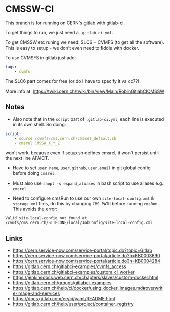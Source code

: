 # CMSSW-CI

This branch is for running on CERN's gitlab with gitlab-ci.

To get things to run, we just need a `.gitlab-ci.yml`.

To get CMSSW etc runing we need: SLC6 + CVMFS (to get all the software). This is easy to setup - we don't even need to fiddle with docker.

To use CVMSFS in gitlab just add:

```yaml
tags:
    - cvmfs
```

The SLC6 part comes for free (or do I have to specify it vs cc7?).

More info at: https://twiki.cern.ch/twiki/bin/view/Main/RobinGitlabCICMSSW

## Notes

- Also note that in the `script` part of `.gitlab-ci.yml`, each line is executed in its own shell. So doing:

```yaml
script:
    - source /cvmfs/cms.cern.ch/cmsset_default.sh
    - cmsrel CMSSW_X_Y_Z
```

won't work, because even if setup.sh defines cmsrel, it won't persist until the next line AFAICT.

- Have to set `user.name`, `user.github`, `user.email` in git global config before doing `cmsrel`.

- Must also use `shopt -s expand_aliases` in bash script to use aliases e.g. `cmsrel`.

- Need to configure cmsRun to use our own `site-local-config.xml` & `storage.xml` files, do this by changing `CMS_PATH` before running `cmsRun`. This avoids the error:

```
Valid site-local-config not found at /cvmfs/cms.cern.ch/SITECONF/local/JobConfig/site-local-config.xml
```

## Links

- https://cern.service-now.com/service-portal/topic.do?topic=Gitlab
- https://cern.service-now.com/service-portal/article.do?n=KB0003690
- https://cern.service-now.com/service-portal/article.do?n=KB0004284
- https://gitlab.cern.ch/gitlabci-examples/cvmfs_access
- https://gitlab.cern.ch/gitlabci-examples/custom_ci_worker
- https://jenkinsdocs.web.cern.ch/chapters/slaves/custom-docker.html
- https://gitlab.cern.ch/groups/gitlabci-examples
- https://gitlab.cern.ch/help/ci/docker/using_docker_images.md#overwrite-image-and-services
- https://docs.gitlab.com/ee/ci/yaml/README.html
- https://gitlab.cern.ch/help/user/project/container_registry